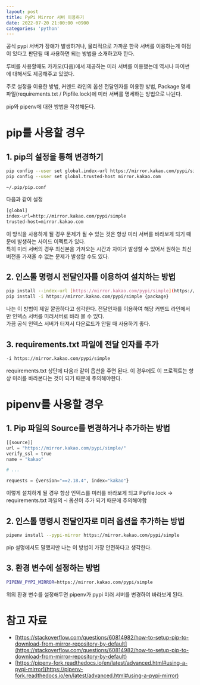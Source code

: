 ```yaml
---
layout: post
title: PyPi Mirror 서버 이용하기
date: 2022-07-20 21:00:00 +0900
categories: 'python'
---
```


공식 pypi 서버가 장애가 발생하거나, 물리적으로 가까운 한국 서버를 이용하는게 이점이 있다고 판단될 때 사용하면 되는 방법을 소개하고자 한다.

루비를 사용할때도 카카오(다음)에서 제공하는 미러 서버를 이용했는데 역시나 파이썬에 대해서도 제공해주고 있었다.

주로 설정을 이용한 방법, 커멘드 라인의 옵션 전달인자를 이용한 방법, Package 명세 파일(requirements.txt / Pipfile.lock)에 미러 서버를 명세하는 방법으로 나뉜다.

pip와 pipenv에 대한 방법을 작성해둔다.

# pip를 사용할 경우

## 1. pip의 설정을 통해 변경하기

```bash
pip config --user set global.index-url https://mirror.kakao.com/pypi/simple
pip config --user set global.trusted-host mirror.kakao.com
```

`~/.pip/pip.conf`

다음과 같이 설정

```bash
[global]
index-url=http://mirror.kakao.com/pypi/simple
trusted-host=mirror.kakao.com
```

이 방식을 사용하게 될 경우 문제가 될 수 있는 것은 항상 미러 서버를 바라보게 되기 때문에 발생하는 사이드 이펙트가 있다.<br/>
특히 미러 서버의 경우 최신본을 가져오는 시간과 차이가 발생할 수 있어서 원하는 최신 버전을 가져올 수 없는 문제가 발생할 수도 있다.

## 2. 인스톨 명령시 전달인자를 이용하여 설치하는 방법

```bash
pip install --index-url [https://mirror.kakao.com/pypi/simple](https://mirror.kakao.com/pypi/simple) {package}
pip install -i https://mirror.kakao.com/pypi/simple {package}
```

나는 이 방법이 제일 깔끔하다고 생각한다. 전달인자를 이용하여 해당 커멘드 라인에서만 인덱스 서버를 미러서버로 바라 볼 수 있다.<br/>
가끔 공식 인덱스 서버가 터져서 다운로드가 안될 때 사용하기 좋다.

## 3. requirements.txt 파일에 전달 인자를 추가

```markdown
-i https://mirror.kakao.com/pypi/simple 
```

requirements.txt 상단에 다음과 같이 옵션을 주면 된다. 이 경우에도 이 프로젝트는 항상 미러를 바라본다는 것이 되기 때문에 주의해야한다.

# pipenv를 사용할 경우

## 1. Pip 파일의 Source를 변경하거나 추가하는 방법

```python
[[source]]
url = "https://mirror.kakao.com/pypi/simple/"
verify_ssl = true
name = "kakao"

# ...

requests = {version="==2.18.4", index="kakao"}

```

이렇게 설치하게 될 경우 항상 인덱스를 미러를 바라보게 되고 Pipfile.lock → requirements.txt 파일의 -i 옵션이 추가 되기 때문에 주의해야함

## 2. 인스톨 명령시 전달인자로 미러 옵션을 추가하는 방법

```bash
pipenv install --pypi-mirror https://mirror.kakao.com/pypi/simple
```

pip 설명에서도 말했지만 나는 이 방법이 가장 안전하다고 생각한다.

## 3. 환경 변수에 설정하는 방법

```bash
PIPENV_PYPI_MIRROR=https://mirror.kakao.com/pypi/simple
```

위의 환경 변수를 설정해두면 pipenv가 pypi 미러 서버를 변경하여 바라보게 된다.

# 참고 자료

- [https://stackoverflow.com/questions/60814982/how-to-setup-pip-to-download-from-mirror-repository-by-default](https://stackoverflow.com/questions/60814982/how-to-setup-pip-to-download-from-mirror-repository-by-default)
- [https://pipenv-fork.readthedocs.io/en/latest/advanced.html#using-a-pypi-mirror](https://pipenv-fork.readthedocs.io/en/latest/advanced.html#using-a-pypi-mirror)
